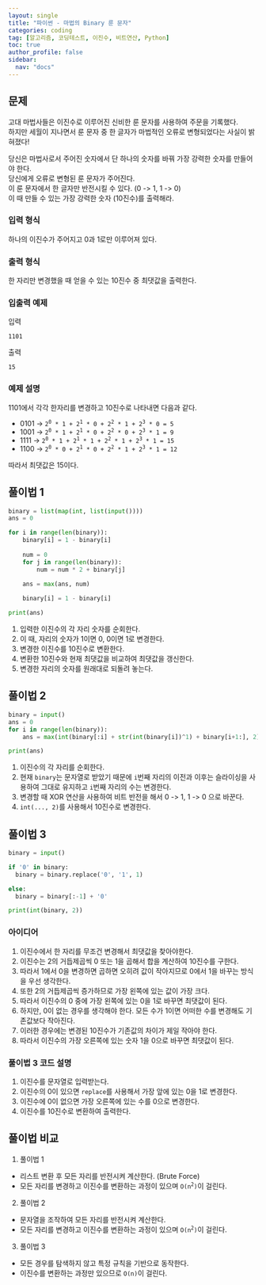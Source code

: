 ```yaml
---
layout: single
title: "파이썬 - 마법의 Binary 룬 문자"
categories: coding
tag: [알고리즘, 코딩테스트, 이진수, 비트연산, Python]
toc: true
author_profile: false
sidebar:
  nav: "docs"
---
```


## 문제
고대 마법사들은 이진수로 이루어진 신비한 룬 문자를 사용하여 주문을 기록했다. <br>
하지만 세월이 지나면서 룬 문자 중 한 글자가 마법적인 오류로 변형되었다는 사실이 밝혀졌다!

당신은 마법사로서 주어진 숫자에서 단 하나의 숫자를 바꿔 가장 강력한 숫자를 만들어야 한다. <br>
당신에게 오류로 변형된 룬 문자가 주어진다. <br>
이 룬 문자에서 한 글자만 반전시킬 수 있다. (0 -> 1, 1 -> 0) <br>
이 때 만들 수 있는 가장 강력한 숫자 (10진수)를 출력해라.

### 입력 형식
하나의 이진수가 주어지고 0과 1로만 이루어져 있다.

### 출력 형식
한 자리만 변경했을 때 얻을 수 있는 10진수 중 최댓값을 출력한다.

### 입출력 예제
입력
```
1101
```
출력
```
15
```

### 예제 설명
1101에서 각각 한자리를 변경하고 10진수로 나타내면 다음과 같다.

<ul>
  <li>0101 -> <code>2<sup>0</sup> * 1 + 2<sup>1</sup> * 0 + 2<sup>2</sup> * 1 + 2<sup>3</sup> * 0 = 5</code></li>
  <li>1001 -> <code>2<sup>0</sup> * 1 + 2<sup>1</sup> * 0 + 2<sup>2</sup> * 0 + 2<sup>3</sup> * 1 = 9</code></li>
  <li>1111 -> <code>2<sup>0</sup> * 1 + 2<sup>1</sup> * 1 + 2<sup>2</sup> * 1 + 2<sup>3</sup> * 1 = 15</code></li>
  <li>1100 -> <code>2<sup>0</sup> * 0 + 2<sup>1</sup> * 0 + 2<sup>2</sup> * 1 + 2<sup>3</sup> * 1 = 12</code></li>
</ul>

따라서 최댓값은 15이다.

## 풀이법 1
```python
binary = list(map(int, list(input())))
ans = 0

for i in range(len(binary)):
    binary[i] = 1 - binary[i]
    
    num = 0
    for j in range(len(binary)):
        num = num * 2 + binary[j]
    
    ans = max(ans, num)

    binary[i] = 1 - binary[i]

print(ans)

```
1. 입력한 이진수의 각 자리 숫자를 순회한다.
2. 이 때, 자리의 숫자가 1이면 0, 0이면 1로 변경한다.
3. 변경한 이진수를 10진수로 변환한다.
4. 변환한 10진수와 현재 최댓값을 비교하여 최댓값을 갱신한다.
5. 변경한 자리의 숫자를 원래대로 되돌려 놓는다.

## 풀이법 2
```python
binary = input()
ans = 0
for i in range(len(binary)):
    ans = max(int(binary[:i] + str(int(binary[i])^1) + binary[i+1:], 2), ans)

print(ans)
```
1. 이진수의 각 자리를 순회한다.
2. 현재 `binary`는 문자열로 받았기 때문에 `i`번째 자리의 이전과 이후는 슬라이싱을 사용하여 그대로 유지하고 `i`번째 자리의 수는 변경한다.
3. 변경할 때 XOR 연산을 사용하여 비트 반전을 해서 0 -> 1, 1 -> 0 으로 바꾼다.
4. `int(..., 2)`를 사용해서 10진수로 변경한다.

## 풀이법 3
```python
binary = input()

if '0' in binary:
  binary = binary.replace('0', '1', 1)

else:
  binary = binary[:-1] + '0'

print(int(binary, 2))
```
### 아이디어
1. 이진수에서 한 자리를 무조건 변경해서 최댓값을 찾아야한다.
2. 이진수는 2의 거듭제곱씩 0 또는 1을 곱해서 합을 계산하여 10진수를 구한다.
3. 따라서 1에서 0을 변경하면 곱하면 오히려 값이 작아지므로 0에서 1을 바꾸는 방식을 우선 생각한다.
4. 또한 2의 거듭제곱씩 증가하므로 가장 왼쪽에 있는 값이 가장 크다.
5. 따라서 이진수의 0 중에 가장 왼쪽에 있는 0을 1로 바꾸면 최댓값이 된다.
6. 하지만, 0이 없는 경우를 생각해야 한다. 모든 수가 1이면 어떠한 수를 변경해도 기존값보다 작아진다.
7. 이러한 경우에는 변경된 10진수가 기존값의 차이가 제일 작아야 한다.
8. 따라서 이진수의 가장 오른쪽에 있는 숫자 1을 0으로 바꾸면 최댓값이 된다.

### 풀이법 3 코드 설명
1. 이진수를 문자열로 입력받는다.
2. 이진수의 0이 있으면 `replace`를 사용해서 가장 앞에 있는 0을 1로 변경한다.
3. 이진수에 0이 없으면 가장 오른쪽에 있는 수를 0으로 변경한다.
4. 이진수를 10진수로 변환하여 출력한다. 

## 풀이법 비교
1. 풀이법 1
- 리스트 변환 후 모든 자리를 반전시켜 계산한다. (Brute Force)
- 모든 자리를 변경하고 이진수를 변환하는 과정이 있으며 <code>O(n<sup>2</sup>)</code>이 걸린다.
2. 풀이법 2
- 문자열을 조작하여 모든 자리를 반전시켜 계산한다.
- 모든 자리를 변경하고 이진수를 변환하는 과정이 있으며 <code>O(n<sup>2</sup>)</code>이 걸린다.
3. 풀이법 3
- 모든 경우를 탐색하지 않고 특정 규칙을 기반으로 동작한다.
- 이진수를 변환하는 과정만 있으므로 <code>O(n)</code>이 걸린다.
